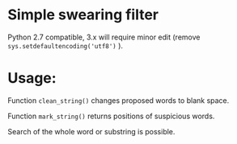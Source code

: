 # Simple swearing filter

Python 2.7 compatible, 3.x will require minor edit (remove `sys.setdefaultencoding('utf8')` ).

# Usage:

Function `clean_string()` changes proposed words to blank space.

Function `mark_string()` returns positions of suspicious words.

Search of the whole word or substring is possible.

